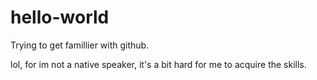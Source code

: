 # hello-world
Trying to get famillier with github.

lol, for im not a native speaker, it's a bit hard for me to acquire the skills. 
